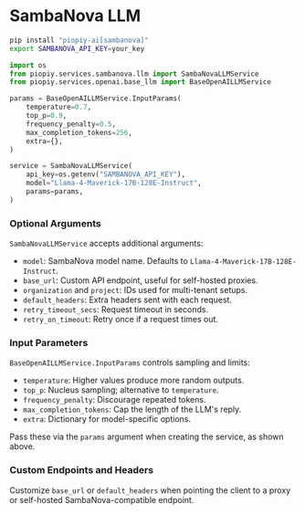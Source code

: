 # SambaNova LLM

```bash
pip install "piopiy-ai[sambanova]"
export SAMBANOVA_API_KEY=your_key
```

```python
import os
from piopiy.services.sambanova.llm import SambaNovaLLMService
from piopiy.services.openai.base_llm import BaseOpenAILLMService

params = BaseOpenAILLMService.InputParams(
    temperature=0.7,
    top_p=0.9,
    frequency_penalty=0.5,
    max_completion_tokens=256,
    extra={},
)

service = SambaNovaLLMService(
    api_key=os.getenv("SAMBANOVA_API_KEY"),
    model="Llama-4-Maverick-17B-128E-Instruct",
    params=params,
)
```

### Optional Arguments

`SambaNovaLLMService` accepts additional arguments:

- `model`: SambaNova model name. Defaults to `Llama-4-Maverick-17B-128E-Instruct`.
- `base_url`: Custom API endpoint, useful for self-hosted proxies.
- `organization` and `project`: IDs used for multi-tenant setups.
- `default_headers`: Extra headers sent with each request.
- `retry_timeout_secs`: Request timeout in seconds.
- `retry_on_timeout`: Retry once if a request times out.

### Input Parameters

`BaseOpenAILLMService.InputParams` controls sampling and limits:

- `temperature`: Higher values produce more random outputs.
- `top_p`: Nucleus sampling; alternative to `temperature`.
- `frequency_penalty`: Discourage repeated tokens.
- `max_completion_tokens`: Cap the length of the LLM's reply.
- `extra`: Dictionary for model-specific options.

Pass these via the `params` argument when creating the service, as shown above.

### Custom Endpoints and Headers

Customize `base_url` or `default_headers` when pointing the client to a proxy or self-hosted SambaNova-compatible endpoint.
